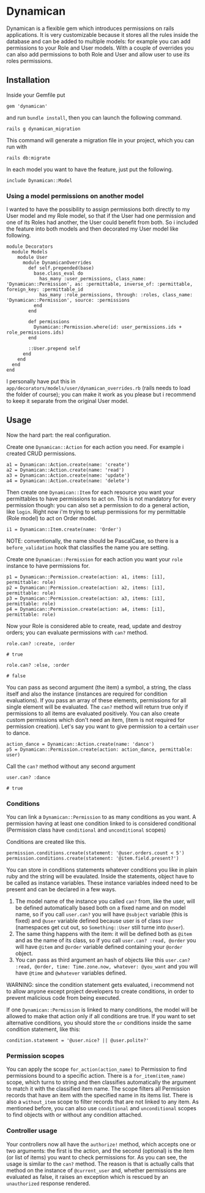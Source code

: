 # Dynamican
Dynamican is a flexible gem which introduces permissions on rails applications. It is very customizable because it stores all the rules inside the database and can be added to multiple models: for example you can add permissions to your Role and User models. With a couple of overrides you can also add permissions to both Role and User and allow user to use its roles permissions.

## Installation
Inside your Gemfile put

    gem 'dynamican'

and run `bundle install`, then you can launch the following command.

    rails g dynamican_migration

This command will generate a migration file in your project, which you can run with

    rails db:migrate

In each model you want to have the feature, just put the following.

    include Dynamican::Model

### Using a model permissions on another model

I wanted to have the possibility to assign permissions both directly to my User model and my Role model, so that if the User had one permission and one of its Roles had another, the User could benefit from both. So i included the feature into both models and then decorated my User model like following.

    module Decorators
      module Models
        module User
          module DynamicanOverrides
            def self.prepended(base)
              base.class_eval do
                has_many :user_permissions, class_name: 'Dynamican::Permission', as: :permittable, inverse_of: :permittable, foreign_key: :permittable_id
                has_many :role_permissions, through: :roles, class_name: 'Dynamican::Permission', source: :permissions
              end
            end

            def permissions
              Dynamican::Permission.where(id: user_permissions.ids + role_permissions.ids)
            end

            ::User.prepend self
          end
        end
      end
    end

I personally have put this in `app/decorators/models/user/dynamican_overrides.rb` (rails needs to load the folder of course); you can make it work as you please but i recommend to keep it separate from the original User model.

## Usage

Now the hard part: the real configuration.

Create one `Dynamican::Action` for each action you need. For example i created CRUD permissions.

    a1 = Dynamican::Action.create(name: 'create')
    a2 = Dynamican::Action.create(name: 'read')
    a3 = Dynamican::Action.create(name: 'update')
    a4 = Dynamican::Action.create(name: 'delete')

Then create one `Dynamican::Item` for each resource you want your permittables to have permissions to act on. This is not mandatory for every permission though: you can also set a permission to do a general action, like `login`. Right now i'm trying to setup permissions for my permittable (Role model) to act on Order model.

    i1 = Dynamican::Item.create(name: 'Order')

NOTE: conventionally, the name should be PascalCase, so there is a `before_validation` hook that classifies the name you are setting.

Create one `Dynamican::Permission` for each action you want your `role` instance to have permissions for.

    p1 = Dynamican::Permission.create(action: a1, items: [i1], permittable: role)
    p2 = Dynamican::Permission.create(action: a2, items: [i1], permittable: role)
    p3 = Dynamican::Permission.create(action: a3, items: [i1], permittable: role)
    p4 = Dynamican::Permission.create(action: a4, items: [i1], permittable: role)

Now your Role is considered able to create, read, update and destroy orders; you can evaluate permissions with `can?` method.

    role.can? :create, :order

    # true

    role.can? :else, :order

    # false

You can pass as second argument (the item) a symbol, a string, the class itself and also the instance (instances are required for condition evaluations).
If you pass an array of these elements, permissions for all single element will be evaluated. The `can?` method will return true only if permissions to all items are evaluated positively.
You can also create custom permissions which don't need an item, (item is not required for permission creation). Let's say you want to give permission to a certain `user` to dance.

    action_dance = Dynamican::Action.create(name: 'dance')
    p5 = Dynamican::Permission.create(action: action_dance, permittable: user)

Call the `can?` method without any second argument

    user.can? :dance

    # true


### Conditions

You can link a `Dynamican::Permission` to as many conditions as you want. A permission having at least one condition linked to is considered conditional (Permission class have `conditional` and `unconditional` scopes)

Conditions are created like this.

    permission.conditions.create(statement: '@user.orders.count < 5')
    permission.conditions.create(statement: '@item.field.present?')

You can store in conditions statements whatever conditions you like in plain ruby and the string will be evaulated. Inside the statements, object have to be called as instance variables. These instance variables indeed need to be present and can be declared in a few ways.

1. The model name of the instance you called `can?` from, like the user, will be defined automatically based both on a fixed name and on model name, so if you call `user.can?` you will have `@subject` variable (this is fixed) and `@user` variable defined because user is of class `User` (namespaces get cut out, so `Something::User` still turne into `@user`).
2. The same thing happens with the item: it will be defined both as `@item` and as the name of its class, so if you call `user.can? :read, @order` you will have `@item` and `@order` variable defined containing your `@order` object.
3. You can pass as third argument an hash of objects like this `user.can? :read, @order, time: Time.zone.now, whatever: @you_want` and you will have `@time` and `@whatever` variables defined.

WARNING: since the condition statement gets evaluated, i recommend not to allow anyone except project developers to create conditions, in order to prevent malicious code from being executed.

If one `Dynamican::Permission` is linked to many conditions, the model will be allowed to make that action only if all conditions are true. If you want to set alternative conditions, you should store the `or` conditions inside the same condition statement, like this:

    condition.statement = '@user.nice? || @user.polite?'

### Permission scopes

You can apply the scope `for_action(action_name)` to Permission to find permissions bound to a specific action.
There is a `for_item(item_name)` scope, which turns to string and then classifies automatically the argument to match it with the classified item name. The scope filters all Permission records that have an item with the specified name in its items list.
There is also a `without_item` scope to filter records that are not linked to any item.
As mentioned before, you can also use `conditional` and `unconditional` scopes to find objects with or without any condition attached.

### Controller usage

Your controllers now all have the `authorize!` method, which accepts one or two arguments: the first is the action, and the second (optional) is the item (or list of items) you want to check permissions for. As you can see, the usage is similar to the `can?` method. The reason is that is actually calls that method on the instance of `@current_user` and, whether permissions are evaluated as false, it raises an exception which is rescued by an `unauthorized` response rendered.
